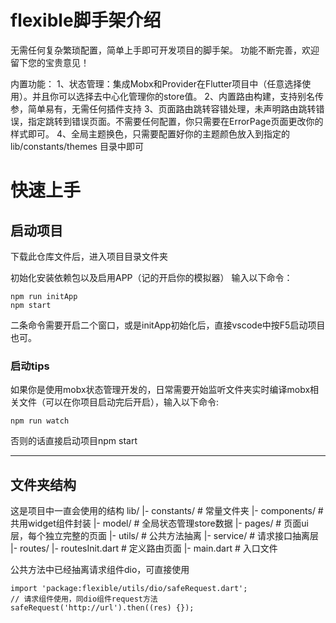 # flexible脚手架介绍

无需任何复杂繁琐配置，简单上手即可开发项目的脚手架。
功能不断完善，欢迎留下您的宝贵意见！

内置功能：
1、状态管理：集成Mobx和Provider在Flutter项目中（任意选择使用）。并且你可以选择去中心化管理你的store值。
2、内置路由构建，支持别名传参，简单易有，无需任何插件支持
3、页面路由跳转容错处理，未声明路由跳转错误，指定跳转到错误页面。不需要任何配置，你只需要在ErrorPage页面更改你的样式即可。
4、全局主题换色，只需要配置好你的主题颜色放入到指定的lib/constants/themes 目录中即可



# 快速上手

## 启动项目
下载此仓库文件后，进入项目目录文件夹

初始化安装依赖包以及启用APP（记的开启你的模拟器）
输入以下命令：
```
npm run initApp
npm start
```
二条命令需要开启二个窗口，或是initApp初始化后，直接vscode中按F5启动项目也可。
<br/>


### 启动tips
如果你是使用mobx状态管理开发的，日常需要开始监听文件夹实时编译mobx相关文件（可以在你项目启动完后开启），输入以下命令:
```
npm run watch
```

否则的话直接启动项目npm start

----------


## 文件夹结构


这是项目中一直会使用的结构
    lib/
    |- constants/ # 常量文件夹
    |- components/ # 共用widget组件封装
    |- model/ # 全局状态管理store数据
    |- pages/ # 页面ui层，每个独立完整的页面
    |- utils/ # 公共方法抽离
    |- service/ # 请求接口抽离层
    |- routes/
      |- routesInit.dart # 定义路由页面
    |- main.dart # 入口文件


公共方法中已经抽离请求组件dio，可直接使用
```
import 'package:flexible/utils/dio/safeRequest.dart';
// 请求组件使用，同dio组件request方法
safeRequest('http://url').then((res) {});
```